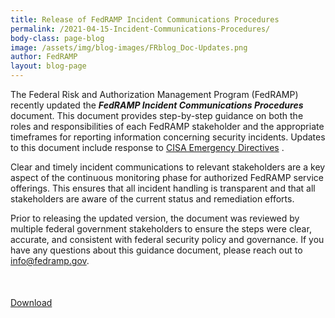 ```yaml
---
title: Release of FedRAMP Incident Communications Procedures
permalink: /2021-04-15-Incident-Communications-Procedures/
body-class: page-blog
image: /assets/img/blog-images/FRblog_Doc-Updates.png
author: FedRAMP
layout: blog-page
---
```


The Federal Risk and Authorization Management Program (FedRAMP) recently updated the <strong><em>FedRAMP Incident Communications Procedures</em></strong> document. This document provides step-by-step guidance on both the roles and responsibilities of each FedRAMP stakeholder and the appropriate timeframes for reporting information concerning security incidents. Updates to this document include response to <a href="https://cyber.dhs.gov/directives" target="_blank">CISA Emergency Directives</a> <i class="fas fa-external-link-alt fa-sm"></i>.

Clear and timely incident communications to relevant stakeholders are a key aspect of the continuous monitoring phase for authorized FedRAMP service offerings. This ensures that all incident handling is transparent and that all stakeholders are aware of the current status and remediation efforts.  

Prior to releasing the updated version, the document was reviewed by multiple federal government stakeholders to ensure the steps were clear, accurate, and consistent with federal security policy and governance. If you have any questions about this guidance document, please reach out to <a href="mailto:info@fedramp.gov">info@fedramp.gov</a>.
<p style="margin:50px 0px 80px 0px"><a class="policy-download policy-pdf focus-within" href="/assets/resources/documents/CSP_Incident_Communications_Procedures.pdf" target="_blank"> Download </a>
</p>
